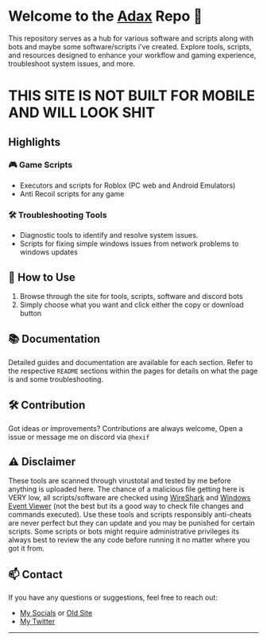 # Welcome to the [Adax](https://xhexifx.github.io/adax) Repo 🌟

This repository serves as a hub for various software and scripts along with bots and maybe some software/scripts i've created. Explore tools, scripts, and resources designed to enhance your workflow and gaming experience, troubleshoot system issues, and more.

# THIS SITE IS NOT BUILT FOR MOBILE AND WILL LOOK SHIT

## Highlights

### 🎮 Game Scripts
- Executors and scripts for Roblox (PC web and Android Emulators)
- Anti Recoil scripts for any game

### 🛠 Troubleshooting Tools
- Diagnostic tools to identify and resolve system issues.
- Scripts for fixing simple windows issues from network problems to windows updates

## 🚀 How to Use
1. Browse through the site for tools, scripts, software and discord bots
2. Simply choose what you want and click either the copy or download button

## 📚 Documentation
Detailed guides and documentation are available for each section. Refer to the respective `README` sections within the pages for details on what the page is and some troubleshooting.

## 🛠 Contribution
Got ideas or improvements? Contributions are always welcome, Open a issue or message me on discord via `@hexif`

## ⚠️ Disclaimer
These tools are scanned through virustotal and tested by me before anything is uploaded here. The chance of a malicious file getting here is VERY low, all scripts/software are checked using [WireShark](https://www.wireshark.org) and [Windows Event Viewer](https://learn.microsoft.com/en-us/shows/inside/event-viewer) (not the best but its a good way to check file changes and commands executed). Use these tools and scripts responsibly anti-cheats are never perfect but they can update and you may be punished for certain scripts. Some scripts or bots might require administrative privileges its always best to review the any code before running it no matter where you got it from. 


## 📫 Contact
If you have any questions or suggestions, feel free to reach out:
- [My Socials](https://ebio.gg/@hexif) or [Old Site](https://hexif.godaddysites.com)
- [My Twitter](https://x.com/xHeXifx)

---

